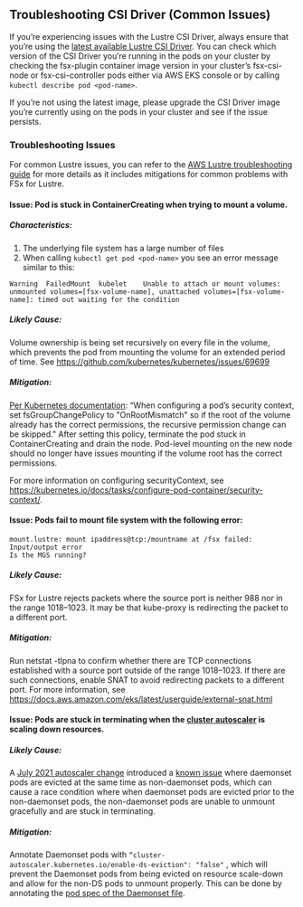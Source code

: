 ## Troubleshooting CSI Driver (Common Issues)

If you’re experiencing issues with the Lustre CSI Driver, always ensure that you’re using the [latest available Lustre CSI Driver](https://github.com/kubernetes-sigs/aws-fsx-csi-driver#csi-specification-compatibility-matrix). 
You can check which version of the CSI Driver you’re running in the pods on your cluster by checking the fsx-plugin container image version in your cluster’s fsx-csi-node or fsx-csi-controller pods either via AWS EKS console or by calling `kubectl describe pod <pod-name>`. 

If you’re not using the latest image, please upgrade the CSI Driver image you’re currently using on the pods in your cluster and see if the issue persists.


### Troubleshooting Issues

For common Lustre issues, you can refer to the [AWS Lustre troubleshooting guide](https://docs.aws.amazon.com/fsx/latest/LustreGuide/troubleshooting.html) for more details as it includes mitigations for common problems with FSx for Lustre.

#### Issue: Pod is stuck in ContainerCreating when trying to mount a volume.

##### Characteristics:

1. The underlying file system has a large number of files
2. When calling `kubectl get pod <pod-name>` you see an error message similar to this:
```
Warning  FailedMount  kubelet    Unable to attach or mount volumes: unmounted volumes=[fsx-volume-name], unattached volumes=[fsx-volume-name]: timed out waiting for the condition
```

##### Likely Cause:
Volume ownership is being set recursively on every file in the volume, which prevents the pod from mounting the volume for an extended period of time. See https://github.com/kubernetes/kubernetes/issues/69699

##### Mitigation:
[Per Kubernetes documentation](https://kubernetes.io/blog/2020/12/14/kubernetes-release-1.20-fsgroupchangepolicy-fsgrouppolicy/#allow-users-to-skip-recursive-permission-changes-on-mount): “When configuring a pod’s security context, set fsGroupChangePolicy to "OnRootMismatch" so if the root of the volume already has the correct permissions, the recursive permission change can be skipped." After setting this policy, terminate the pod stuck in ContainerCreating and drain the node. Pod-level mounting on the new node should no longer have issues mounting if the volume root has the correct permissions.

For more information on configuring securityContext, see https://kubernetes.io/docs/tasks/configure-pod-container/security-context/.

  

#### Issue: Pods fail to mount file system with the following error:

```
mount.lustre: mount ipaddress@tcp:/mountname at /fsx failed: Input/output error
Is the MGS running?
```

##### Likely Cause:
FSx for Lustre rejects packets where the source port is neither 988 nor in the range 1018–1023. It may be that kube-proxy is redirecting the packet to a different port.

##### Mitigation:
Run netstat -tlpna to confirm whether there are TCP connections established with a source port outside of the range 1018–1023.  If there are such connections, enable SNAT to avoid redirecting packets to a different port. For more information, see https://docs.aws.amazon.com/eks/latest/userguide/external-snat.html

  

#### Issue: Pods are stuck in terminating when the [cluster autoscaler](https://github.com/kubernetes/autoscaler/tree/master/cluster-autoscaler) is scaling down resources.

##### Likely Cause:
A [July 2021 autoscaler change](https://github.com/kubernetes/autoscaler/pull/4172) introduced a [known issue](https://github.com/kubernetes/autoscaler/issues/5240) where daemonset pods are evicted at the same time as non-daemonset pods, which can cause a race condition where when daemonset pods are evicted prior to the non-daemonset pods, the non-daemonset pods are unable to unmount gracefully and are stuck in terminating.

##### Mitigation:
Annotate Daemonset pods with `“cluster-autoscaler.kubernetes.io/enable-ds-eviction": "false"` , which will prevent the Daemonset pods from being evicted on resource scale-down and allow for the non-DS pods to unmount properly. This can be done by annotating the [pod spec of the Daemonset file](https://github.com/kubernetes/autoscaler/blob/master/cluster-autoscaler/FAQ.md#how-can-i-enabledisable-eviction-for-a-specific-daemonset).


